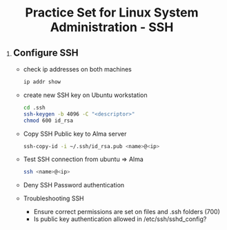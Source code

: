 # <center> Practice Set for Linux System Administration - SSH </center>

1. ## Configure SSH
   
    - check ip addresses on both machines
      ```bash
      ip addr show
      ```
    - create new SSH key on Ubuntu workstation
      ```bash 
      cd .ssh 
      ssh-keygen -b 4096 -C "<descriptor>"
      chmod 600 id_rsa
      ```
    - Copy SSH Public key to Alma server
      ```bash
      ssh-copy-id -i ~/.ssh/id_rsa.pub <name>@<ip>
      ```
    - Test SSH connection from  ubuntu => Alma
      ```bash
      ssh <name>@<ip>
      ```

    - Deny SSH Password authentication 
    -  Troubleshooting SSH
       -  Ensure correct permissions are set on files and .ssh folders (700)
       -  Is public key authentication allowed in /etc/ssh/sshd_config?
  

    
 